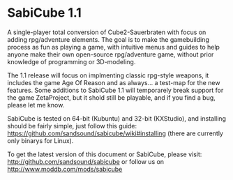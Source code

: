 SabiCube 1.1
============

A single-player total conversion of Cube2-Sauerbraten with focus on adding rpg/adventure elements.
The goal is to make the gamebuilding process as fun as playing a game, with intuitive menus and guides
to help anyone make their own open-source rpg/adventure game, without prior knowledge of programming or 3D-modeling.

The 1.1 release will focus on implmenting classic rpg-style weapons, it includes the game Age Of Reason and as always... a test-map for the new features.
Some additions to SabiCube 1.1 will temporarely break support for the game ZetaProject, but it shold still be playable, and if you find a bug, please let me know.

SabiCube is tested on 64-bit (Kubuntu) and 32-bit (KXStudio), and installing should be fairly simple, just follow this guide: https://github.com/sandsound/sabicube/wiki#installing (there are currently only binarys for Linux).

To get the latest version of this document or SabiCube, please visit:
http://github.com/sandsound/sabicube or follow us on http://www.moddb.com/mods/sabicube
